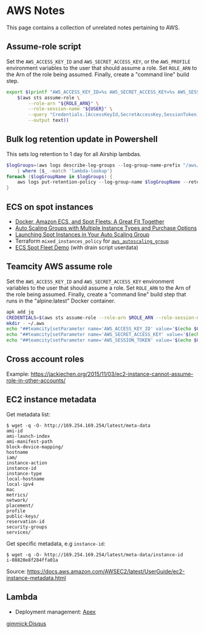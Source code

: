# AWS Notes

This page contains a collection of unrelated notes pertaining to AWS.

## Assume-role script

Set the `AWS_ACCESS_KEY_ID` and `AWS_SECRET_ACCESS_KEY`, or the `AWS_PROFILE` environment variables to the user that should assume a role. 
Set `ROLE_ARN` to the Arn of the role being assumed. Finally, create a "command line" build step.

```bash
export $(printf "AWS_ACCESS_KEY_ID=%s AWS_SECRET_ACCESS_KEY=%s AWS_SESSION_TOKEN=%s" \
    $(aws sts assume-role \
        --role-arn "${ROLE_ARN}" \
        --role-session-name "${USER}" \
        --query "Credentials.[AccessKeyId,SecretAccessKey,SessionToken]" \
        --output text))
```

## Bulk log retention update in Powershell

This sets log retention to 1 day for all Airship lambdas.

```powershell
$logGroups=(aws logs describe-log-groups --log-group-name-prefix "/aws/lambda" --query "logGroups[*].logGroupName" --output=text).Split() `
    | where {$_ -match 'lambda-lookup'} 
foreach ($logGroupName in $logGroups) {
    aws logs put-retention-policy --log-group-name $logGroupName --retention-in-days 1
}
```

## ECS on spot instances

* [Docker, Amazon ECS, and Spot Fleets: A Great Fit Together](https://aws.amazon.com/blogs/aws/docker-amazon-ecs-and-spot-fleets-a-great-fit-together/)
* [Auto Scaling Groups with Multiple Instance Types and Purchase Options](https://docs.aws.amazon.com/autoscaling/ec2/userguide/asg-purchase-options.html)
* [Launching Spot Instances in Your Auto Scaling Group](https://docs.aws.amazon.com/autoscaling/ec2/userguide/asg-launch-spot-instances.html)
* Terraform `mixed_instances_policy` for [`aws_autoscaling_group`](https://www.terraform.io/docs/providers/aws/r/autoscaling_group.html)
* [ECS Spot Fleet Demo](https://github.com/tongueroo/ecs-spot-demo) (with drain script userdata)


## Teamcity AWS assume role

Set the `AWS_ACCESS_KEY_ID` and `AWS_SECRET_ACCESS_KEY` environment variables to the user that should assume a role. Set `ROLE_ARN` to the Arn of the role being assumed. Finally, create a "command line" build step that runs in the "alpine:latest" Docker container.

```bash
apk add jq
CREDENTIALS=$(aws sts assume-role --role-arn $ROLE_ARN --role-session-name teamcity  --duration-seconds 900)
mkdir - ~/.aws
echo "##teamcity[setParameter name='AWS_ACCESS_KEY_ID' value='$(echo $CREDENTIALS | jq -r .Credentials.AccessKeyId)']"
echo "##teamcity[setParameter name='AWS_SECRET_ACCESS_KEY' value='$(echo $CREDENTIALS | jq -r .Credentials.SecretAccessKey)']"
echo "##teamcity[setParameter name='AWS_SESSION_TOKEN' value='$(echo $CREDENTIALS | jq -r .Credentials.SessionToken)']"
```

## Cross account roles

Example: https://jackiechen.org/2015/11/03/ec2-instance-cannot-assume-role-in-other-accounts/

## EC2 instance metadata

Get metadata list:

    $ wget -q -O- http://169.254.169.254/latest/meta-data
    ami-id
    ami-launch-index
    ami-manifest-path
    block-device-mapping/
    hostname
    iam/
    instance-action
    instance-id
    instance-type
    local-hostname
    local-ipv4
    mac
    metrics/
    network/
    placement/
    profile
    public-keys/
    reservation-id
    security-groups
    services/

Get specific metadata, e.g `instance-id`:

    $ wget -q -O- http://169.254.169.254/latest/meta-data/instance-id
    i-08820e8f284ffa01a

Source: https://docs.aws.amazon.com/AWSEC2/latest/UserGuide/ec2-instance-metadata.html

## Lambda

* Deployment management: [Apex](http://apex.run/)

[gimmick:Disqus](swissarmyronin-github-io)